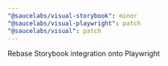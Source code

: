 ```yaml
---
"@saucelabs/visual-storybook": minor
"@saucelabs/visual-playwright": patch
"@saucelabs/visual": patch
---
```


Rebase Storybook integration onto Playwright
